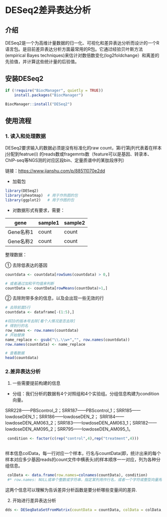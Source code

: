 # DESeq2差异表达分析
## 介绍  

DESeq2是一个为高维计量数据的归一化、可视化和差异表达分析而设计的一个R语言包。是目前差异表达分析方面最常用的R包。它通过经验贝叶斯方法(empirical Bayes techniques)来估计对数倍数变化(log2foldchange）和离差的先验值，并计算这些统计量的后验值。

## 安装DESeq2  

```R
if (!require("BiocManager", quietly = TRUE))
    install.packages("BiocManager")

BiocManager::install("DESeq2")
```
## 使用流程  

### 1. 读入和处理数据  

DESeq2要求输入的数据必须是没有标准化的raw count，第i行第j列代表着在样本j分配到featrue(i)
的reads数或fragemnts数（feature可以是基因、转录本、ChIP-seq等NGS测的对应区段bin、定量质谱中的某肽段序列）  

链接：https://www.jianshu.com/p/88511070e2dd  


* 加载包  
```R
library(DESeq2)   
library(pheatmap)  # 用于作热图的包
library(ggplot2)   # 用于作图的包
```
* 对数据形式有要求，需要：  

|      gene   |  sample1  |  sample2  |
| ----------- | --------- | --------- |
| Gene名称1    | count   | count    |
| Gene名称2    | count    | count    |


整理数据：  

① 去除低表达的基因   
```R
countdata <- countdata[rowSums(countdata) > 0,]

# 或者通过加和平均值来判断
countData <- countData[rowMeans(countData)>1,]
```

② 去除附带多余的信息，以及会出现一些无效的行  

```R
# 去除前面5行
countdata <- dataframe[-(1:5),]

#将ID的版本号去除[看个人情况是否去除]
# 得到行的名
row_names <- row.names(countdata)
# 开始替换
name_replace <- gsub("\\.\\w+","", row.names(countdata))
row.names(countdata) <- name_replace

# 查看数据
head(countdata)  
```
### 2.差异表达分析

1.  一些需要提前构建的信息  

* 分组：我们分析的数据有4个对照组和4个实验组。分组信息构建为condition向量。  

SRR228——PBScontrol_2；SRR187——PBScontrol_1；SRR185——lowdoseDEN_1；SRR186——lowdoseDEN_2；
SRR184——lowdoseDEN_AM063_2；SRR183——lowdoseDEN_AM063_1；SRR182——lowdoseDEN_AM095_2；SRR795——lowdoseDEN_AM095_1。

```R
 condition <- factor(c(rep("control",4),rep("treatment",4)))
 
 ```  


样本信息colData，每一行对应一个样本，行名与countData(即，统计出来的每个样本对应多少基因reads的count文件中横表头)的样本顺序一一对应，列为各种分组信息。  

```R
 colData <- data.frame(row.names=colnames(countData), condition)
 #* row.names: NULL或单个整数或字符串，指定某列用作行名，或者一个字符或整型向量用作数据框的行名。
 ```

这两个信息可以理解为告诉差异分析函数是要分析哪些变量间的差异.

2. 开始进行差异表达分析  

```R
dds <- DESeqDataSetFromMatrix(countData = countData, colData = colData, design = ~ condition)
```